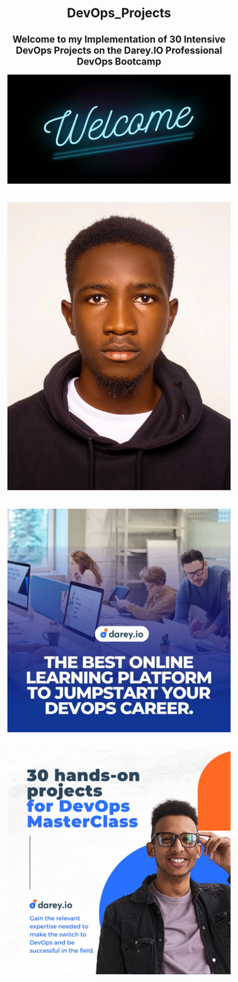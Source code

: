 # <center>DevOps_Projects</center>


## **<center>Welcome to my Implementation of 30 Intensive DevOps Projects on the Darey.IO Professional DevOps Bootcamp</center>**

![](./img/screen-0.jpg)
#
![](./img/fotor_1656739758216%20(1).jpg)
#
![](./img/banner.jfif)
#
![](./img/banner2.jfif)
